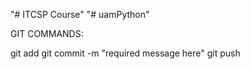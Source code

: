 "# ITCSP Course" 
"# uamPython" 

GIT COMMANDS:

git add <filename>
git commit -m "required message here"
git push

